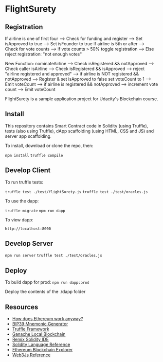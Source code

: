 # FlightSurety


## Registration

If airline is one of first four
    --> Check for funding and register
    --> Set isApproved to true
    --> Set isFounder to true
If airline is 5th or after
    --> Check for vote counts
    --> If vote counts > 50% toggle registration
    --> Else reject registration: "not enough votes"

New Function: nominateAirline
    --> Check isRegistered && notApproved
    --> Check caller isAirline
    --> Check isRegistered && isApproved
        --> reject "airline registered and approved"
    --> if airline is NOT registered && notApproved
        --> Register & set isApproved to false set voteCount to 1
        --> Emit voteCount
    --> if airline is registered && notApproved
        --> increment vote count
        --> Emit voteCount


FlightSurety is a sample application project for Udacity's Blockchain course.

## Install

This repository contains Smart Contract code in Solidity (using Truffle), tests (also using Truffle), dApp scaffolding (using HTML, CSS and JS) and server app scaffolding.

To install, download or clone the repo, then:

`npm install`
`truffle compile`

## Develop Client

To run truffle tests:

`truffle test ./test/flightSurety.js`
`truffle test ./test/oracles.js`

To use the dapp:

`truffle migrate`
`npm run dapp`

To view dapp:

`http://localhost:8000`

## Develop Server

`npm run server`
`truffle test ./test/oracles.js`

## Deploy

To build dapp for prod:
`npm run dapp:prod`

Deploy the contents of the ./dapp folder


## Resources

* [How does Ethereum work anyway?](https://medium.com/@preethikasireddy/how-does-ethereum-work-anyway-22d1df506369)
* [BIP39 Mnemonic Generator](https://iancoleman.io/bip39/)
* [Truffle Framework](http://truffleframework.com/)
* [Ganache Local Blockchain](http://truffleframework.com/ganache/)
* [Remix Solidity IDE](https://remix.ethereum.org/)
* [Solidity Language Reference](http://solidity.readthedocs.io/en/v0.4.24/)
* [Ethereum Blockchain Explorer](https://etherscan.io/)
* [Web3Js Reference](https://github.com/ethereum/wiki/wiki/JavaScript-API)